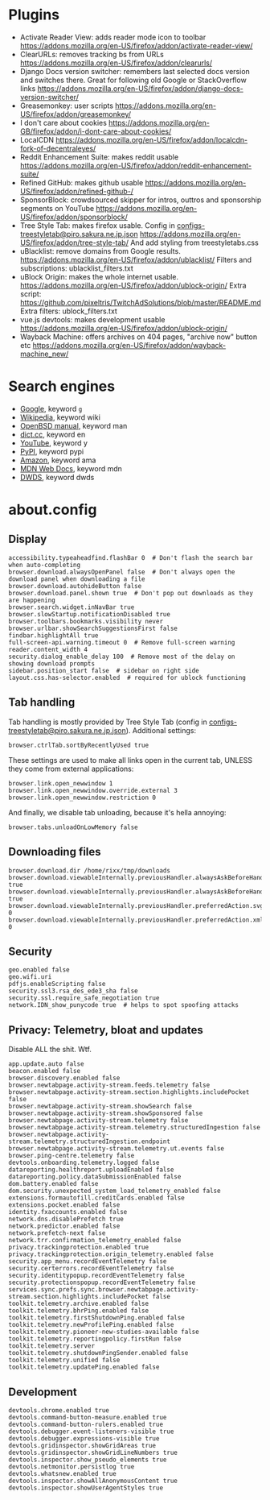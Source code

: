 # Plugins

- Activate Reader View: adds reader mode icon to toolbar
  https://addons.mozilla.org/en-US/firefox/addon/activate-reader-view/
- ClearURLs: removes tracking bs from URLs
  https://addons.mozilla.org/en-US/firefox/addon/clearurls/
- Django Docs version switcher: remembers last selected docs version and switches there. Great for following old Google
  or StackOverflow links
  https://addons.mozilla.org/en-US/firefox/addon/django-docs-version-switcher/
- Greasemonkey: user scripts
  https://addons.mozilla.org/en-US/firefox/addon/greasemonkey/
- I don't care about cookies
  https://addons.mozilla.org/en-GB/firefox/addon/i-dont-care-about-cookies/
- LocalCDN
  https://addons.mozilla.org/en-US/firefox/addon/localcdn-fork-of-decentraleyes/
- Reddit Enhancement Suite: makes reddit usable
  https://addons.mozilla.org/en-US/firefox/addon/reddit-enhancement-suite/
- Refined GitHub: makes github usable
  https://addons.mozilla.org/en-US/firefox/addon/refined-github-/
- SponsorBlock: crowdsourced skipper for intros, outtros and sponsorship segments on YouTube
  https://addons.mozilla.org/en-US/firefox/addon/sponsorblock/
- Tree Style Tab: makes firefox usable. Config in configs-treestyletab@piro.sakura.ne.jp.json
  https://addons.mozilla.org/en-US/firefox/addon/tree-style-tab/
  And add styling from treestyletabs.css
- uBlacklist: remove domains from Google results.
  https://addons.mozilla.org/en-US/firefox/addon/ublacklist/
  Filters and subscriptions: ublacklist_filters.txt
- uBlock Origin: makes the whole internet usable.
  https://addons.mozilla.org/en-US/firefox/addon/ublock-origin/
  Extra script: https://github.com/pixeltris/TwitchAdSolutions/blob/master/README.md
  Extra filters: ublock_filters.txt
- vue.js devtools: makes development usable
  https://addons.mozilla.org/en-US/firefox/addon/ublock-origin/
- Wayback Machine: offers archives on 404 pages, "archive now" button etc
  https://addons.mozilla.org/en-US/firefox/addon/wayback-machine_new/

# Search engines

- [Google](https://google.com), keyword `g`
- [Wikipedia](https://en.wikipedia.org), keyword wiki
- [OpenBSD manual](http://man.openbsd.org/), keyword man
- [dict.cc](https://www.dict.cc/), keyword en
- [YouTube](https://youtube.com), keyword y
- [PyPI](https://pypi.org/search/), keyword pypi
- [Amazon](https://amazon.de), keyword ama
- [MDN Web Docs](https://developer.mozilla.org/), keyword mdn
- [DWDS](https://www.dwds.de/), keyword dwds

# about.config

## Display

```
accessibility.typeaheadfind.flashBar 0  # Don't flash the search bar when auto-completing
browser.download.alwaysOpenPanel false  # Don't always open the download panel when downloading a file
browser.download.autohideButton false
browser.download.panel.shown true  # Don't pop out downloads as they are happening
browser.search.widget.inNavBar true
browser.slowStartup.notificationDisabled true
browser.toolbars.bookmarks.visibility never
browser.urlbar.showSearchSuggestionsFirst false
findbar.highlightAll true
full-screen-api.warning.timeout 0  # Remove full-screen warning
reader.content_width 4
security.dialog_enable_delay 100  # Remove most of the delay on showing download prompts
sidebar.position_start false  # sidebar on right side
layout.css.has-selector.enabled  # required for ublock functioning
```


## Tab handling

Tab handling is mostly provided by Tree Style Tab (config in configs-treestyletab@piro.sakura.ne.jp.json). Additional
settings:

```
browser.ctrlTab.sortByRecentlyUsed true
```

These settings are used to make all links open in the current tab, UNLESS they come from external applications:

```
browser.link.open_newwindow 1
browser.link.open_newwindow.override.external 3
browser.link.open_newwindow.restriction 0
```

And finally, we disable tab unloading, because it's hella annoying:

```
browser.tabs.unloadOnLowMemory false
```

## Downloading files

```
browser.download.dir /home/rixx/tmp/downloads
browser.download.viewableInternally.previousHandler.alwaysAskBeforeHandling.svg true
browser.download.viewableInternally.previousHandler.alwaysAskBeforeHandling.xml true
browser.download.viewableInternally.previousHandler.preferredAction.svg 0
browser.download.viewableInternally.previousHandler.preferredAction.xml 0
```

## Security

```
geo.enabled false
geo.wifi.uri
pdfjs.enableScripting false
security.ssl3.rsa_des_ede3_sha false
security.ssl.require_safe_negotiation true
network.IDN_show_punycode true  # helps to spot spoofing attacks
```

## Privacy: Telemetry, bloat and updates

Disable ALL the shit. Wtf.

```
app.update.auto false
beacon.enabled false
browser.discovery.enabled false
browser.newtabpage.activity-stream.feeds.telemetry false
browser.newtabpage.activity-stream.section.highlights.includePocket false
browser.newtabpage.activity-stream.showSearch false
browser.newtabpage.activity-stream.showSponsored false
browser.newtabpage.activity-stream.telemetry false
browser.newtabpage.activity-stream.telemetry.structuredIngestion false
browser.newtabpage.activity-stream.telemetry.structuredIngestion.endpoint
browser.newtabpage.activity-stream.telemetry.ut.events false
browser.ping-centre.telemetry false
devtools.onboarding.telemetry.logged false
datareporting.healthreport.uploadEnabled false
datareporting.policy.dataSubmissionEnabled false
dom.battery.enabled false
dom.security.unexpected_system_load_telemetry_enabled false
extensions.formautofill.creditCards.enabled false
extensions.pocket.enabled false
identity.fxaccounts.enabled false
network.dns.disablePrefetch true
network.predictor.enabled false
network.prefetch-next false
network.trr.confirmation_telemetry_enabled false
privacy.trackingprotection.enabled true
privacy.trackingprotection.origin_telemetry.enabled false
security.app_menu.recordEventTelemetry false
security.certerrors.recordEventTelemetry false
security.identitypopup.recordEventTelemetry false
security.protectionspopup.recordEventTelemetry false
services.sync.prefs.sync.browser.newtabpage.activity-stream.section.highlights.includePocket false
toolkit.telemetry.archive.enabled false
toolkit.telemetry.bhrPing.enabled false
toolkit.telemetry.firstShutdownPing.enabled false
toolkit.telemetry.newProfilePing.enabled false
toolkit.telemetry.pioneer-new-studies-available false
toolkit.telemetry.reportingpolicy.firstRun false
toolkit.telemetry.server
toolkit.telemetry.shutdownPingSender.enabled false
toolkit.telemetry.unified false
toolkit.telemetry.updatePing.enabled false
```

## Development

```
devtools.chrome.enabled true
devtools.command-button-measure.enabled true
devtools.command-button-rulers.enabled true
devtools.debugger.event-listeners-visible true
devtools.debugger.expressions-visible true
devtools.gridinspector.showGridAreas true
devtools.gridinspector.showGridLineNumbers true
devtools.inspector.show_pseudo_elements true
devtools.netmonitor.persistlog true
devtools.whatsnew.enabled true
devtools.inspector.showAllAnonymousContent true
devtools.inspector.showUserAgentStyles true
```
